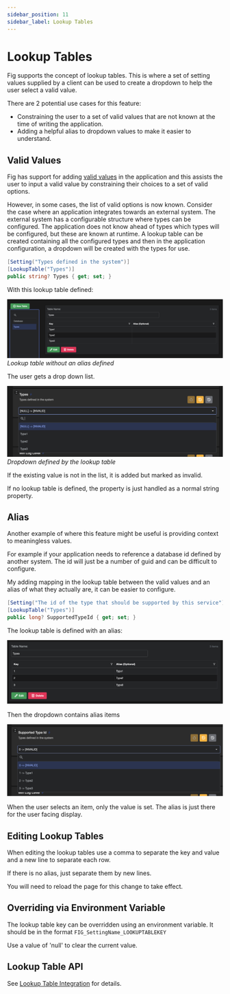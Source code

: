 ```yaml
---
sidebar_position: 11
sidebar_label: Lookup Tables
---
```


# Lookup Tables

Fig supports the concept of lookup tables. This is where a set of setting values supplied by a client can be used to create a dropdown to help the user select a valid value.

There are 2 potential use cases for this feature:

- Constraining the user to a set of valid values that are not known at the time of writing the application.
- Adding a helpful alias to dropdown values to make it easier to understand.

## Valid Values

Fig has support for adding [valid values](../features/settings-management/19-valid-values.md) in the application and this assists the user to input a valid value by constraining their choices to a set of valid options.

However, in some cases, the list of valid options is now known. Consider the case where an application integrates towards an external system. The external system has a configurable structure where types can be configured. The application does not know ahead of types which types will be configured, but these are known at runtime. A lookup table can be created containing all the configured types and then in the application configuration, a dropdown will be created with the types for use.

```csharp
[Setting("Types defined in the system")]
[LookupTable("Types")]
public string? Types { get; set; }
```

With this lookup table defined:

![alt text](../../static/lookup-table-no-alias.png)  
*Lookup table without an alias defined*

The user gets a drop down list.

![alt text](../../static/dropdown-lookup-table.png)  
*Dropdown defined by the lookup table*

If the existing value is not in the list, it is added but marked as invalid.

If no lookup table is defined, the property is just handled as a normal string property.

## Alias

Another example of where this feature might be useful is providing context to meaningless values.

For example if your application needs to reference a database id defined by another system. The id will just be a number of guid and can be difficult to configure.

My adding mapping in the lookup table between the valid values and an alias of what they actually are, it can be easier to configure.


```csharp
[Setting("The id of the type that should be supported by this service")]
[LookupTable("Types")]
public long? SupportedTypeId { get; set; }
```

The lookup table is defined with an alias:

![alt text](../../static/lookup-table-alias.png)

Then the dropdown contains alias items

![alt text](../../static/drop-down-with-alias.png)

When the user selects an item, only the value is set. The alias is just there for the user facing display.

## Editing Lookup Tables

When editing the lookup tables use a comma to separate the key and value and a new line to separate each row.

If there is no alias, just separate them by new lines.

You will need to reload the page for this change to take effect.

## Overriding via Environment Variable

The lookup table key can be overridden using an environment variable. It should be in the format `FIG_SettingName_LOOKUPTABLEKEY`

Use a value of 'null' to clear the current value.

## Lookup Table API

See [Lookup Table Integration](../integration-points/lookup-table-integration.md) for details.
